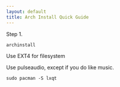 ```yaml
---
layout: default
title: Arch Install Quick Guide
---
```


<p>Step 1.</p>

```
archinstall
```

<p>Use EXT4 for filesystem</p>

<p>Use pulseaudio, except if you do like music.</p>

```
sudo pacman -S lxqt
```